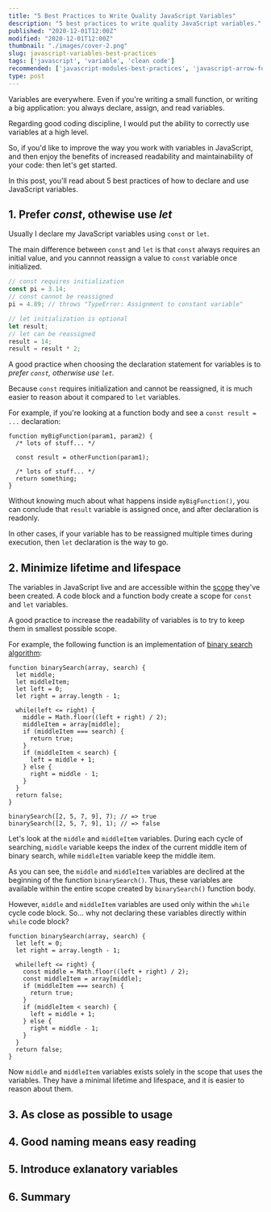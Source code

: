 ```yaml
---
title: "5 Best Practices to Write Quality JavaScript Variables"
description: "5 best practices to write quality JavaScript variables."
published: "2020-12-01T12:00Z"
modified: "2020-12-01T12:00Z"
thumbnail: "./images/cover-2.png"
slug: javascript-variables-best-practices
tags: ['javascript', 'variable', 'clean code']
recommended: ['javascript-modules-best-practices', 'javascript-arrow-functions-best-practices']
type: post
---
```


Variables are everywhere. Even if you're writing a small function, or writing a big application: you always declare, assign, and read variables.  

Regarding good coding discipline, I would put the ability to correctly use variables at a high level.  

So, if you'd like to improve the way you work with variables in JavaScript, and then enjoy the benefits of increased readability and maintainability of your code: then let's get started.  

In this post, you'll read about 5 best practices of how to declare and use JavaScript variables.

## 1. Prefer *const*, othewise use *let*

Usually I declare my JavaScript variables using `const` or `let`.  

 The main difference between `const` and `let` is that `const` always requires an initial value, and you cannnot reassign a value to `const` variable once initialized.  

```javascript
// const requires initialization
const pi = 3.14;
// const cannot be reassigned
pi = 4.89; // throws "TypeError: Assignment to constant variable"
```

```javascript
// let initialization is optional
let result;
// let can be reassigned
result = 14;
result = result * 2;
```

A good practice when choosing the declaration statement for variables is to *prefer `const`, otherwise use `let`.*  

Because `const` requires initialization and cannot be reassigned, it is much easier to reason about it compared to `let` variables.    

For example, if you're looking at a function body and see a `const result = ...` declaration:

```javascript{4}
function myBigFunction(param1, param2) {
  /* lots of stuff... */

  const result = otherFunction(param1);

  /* lots of stuff... */
  return something;
}
```

Without knowing much about what happens inside `myBigFunction()`, you can conclude that `result` variable is assigned once, and after declaration is readonly.  

In other cases, if your variable has to be reassigned multiple times during execution, then `let` declaration is the way to go.  

## 2. Minimize lifetime and lifespace

The variables in JavaScript live and are accessible within the [scope](/javascript-scope/) they've been created. A code block and a function body create a scope for `const` and `let` variables.  

A good practice to increase the readability of variables is to try to keep them in smallest possible scope.  

For example, the following function is an implementation of [binary search algorithm](https://en.wikipedia.org/wiki/Binary_search_algorithm):

```javascript{2,3,8,9}
function binarySearch(array, search) {
  let middle;
  let middleItem;
  let left = 0;
  let right = array.length - 1;

  while(left <= right) {
    middle = Math.floor((left + right) / 2);
    middleItem = array[middle];
    if (middleItem === search) { 
      return true; 
    }
    if (middleItem < search) { 
      left = middle + 1; 
    } else {
      right = middle - 1; 
    }
  }
  return false;
}

binarySearch([2, 5, 7, 9], 7); // => true
binarySearch([2, 5, 7, 9], 1); // => false
```

Let's look at the `middle` and `middleItem` variables. During each cycle of searching, `middle` variable keeps the index of the current middle item of binary search, while `middleItem` variable keep the middle item.  

As you can see, the `middle` and `middleItem` variables are declired at the beginning of the function `binarySearch()`. Thus, these variables are available within the entire scope created by `binarySearch()` function body.  

However, `middle` and `middleItem` variables are used only within the `while` cycle code block. So... why not declaring these variables directly within `while` code block?  

```javascript{6,7}
function binarySearch(array, search) {
  let left = 0;
  let right = array.length - 1;

  while(left <= right) {
    const middle = Math.floor((left + right) / 2);
    const middleItem = array[middle];
    if (middleItem === search) { 
      return true; 
    }
    if (middleItem < search) { 
      left = middle + 1; 
    } else {
      right = middle - 1; 
    }
  }
  return false;
}
```

Now `middle` and `middleItem` variables exists solely in the scope that uses the variables. They have a minimal lifetime and lifespace, and it is easier to reason about them.  

## 3. As close as possible to usage

## 4. Good naming means easy reading

## 5. Introduce exlanatory variables

## 6. Summary